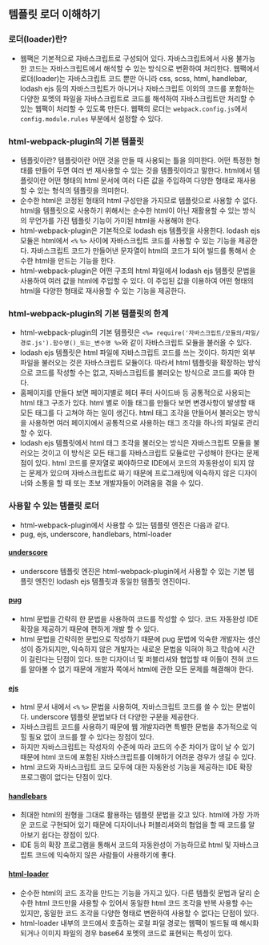 ## 템플릿 로더 이해하기

### 로더(loader)란?

-   웹팩은 기본적으로 자바스크립트로 구성되어 있다. 자바스크립트에서 사용 불가능한 코드는 자바스크립트에서 해석할 수 있는 방식으로 변환하여 처리한다. 웹팩에서 로더(loader)는 자바스크립트 코드 뿐만 아니라 css, scss, html, handlebar, lodash ejs 등의 자바스크립트가 아니거나 자바스크립트 이외의 코드를 포함하는 다양한 포멧의 파일을 자바스크립트로 코드를 해석하여 자바스크립트만 처리할 수 있는 웹팩이 처리할 수 있도록 만든다. 웹팩의 로더는 `webpack.config.js`에서 `config.module.rules` 부분에서 설정할 수 있다.

### html-webpack-plugin의 기본 템플릿

-   템플릿이란? 템플릿이란 어떤 것을 만들 때 사용되는 틀을 의미한다. 어떤 특정한 형태를 만들어 두면 여러 번 재사용할 수 있는 것을 템플릿이라고 말한다. html에서 템플릿이란 어떤 형태의 html 문서에 여러 다른 값을 주입하여 다양한 형태로 재사용할 수 있는 형식의 템플릿을 의미한다.
-   순수한 html은 코정된 형태의 html 구성만을 가지므로 템플릿으로 사용할 수 없다. html을 템플릿으로 사용하기 위해서는 순수한 html이 아닌 재활용할 수 있는 방식의 무언가를 가진 템플릿 기능이 가미된 html을 사용해야 한다.
-   html-webpack-plugin은 기본적으로 lodash ejs 템플릿을 사용한다. lodash ejs 모듈은 html에서 `<%` `%>` 사이에 자바스크립트 코드를 사용할 수 있는 기능을 제공한다. 자바스크립트 코드가 만들어낸 문자열이 html의 코드가 되어 빌드를 통해서 순수한 html을 만드는 기능을 한다.
-   html-webpack-plugin은 어떤 구조의 html 파일에서 lodash ejs 템플릿 문법을 사용하여 여러 값을 html에 주입할 수 있다. 이 주입된 값을 이용하여 어떤 형태의 html을 다양한 형태로 재사용할 수 있는 기능을 제공한다.

### html-webpack-plugin의 기본 템플릿의 한계

-   html-webpack-plugin의 기본 템플릿은 `<%= require('자바스크립트/모듈의/파일/경로.js').함수명()_또는_변수명 %>`와 같이 자바스크립트 모듈을 불러올 수 있다.
-   lodash ejs 템플릿은 html 파일에 자바스크립트 코드를 쓰는 것이다. 하지만 외부 파일을 불러오는 것은 자바스크립트 모듈이다. 따라서 html 템플릿을 확장하는 방식으로 코드를 작성할 수는 없고, 자바스크립트를 불러오는 방식으로 코드를 짜야 한다.
-   홈페이지를 만들다 보면 페이지별로 헤더 푸터 사이드바 등 공통적으로 사용되는 html 태그 구조가 있다. html 별로 이들 태그를 만들다 보면 변경사항이 발생할 때 모든 태그를 다 고쳐야 하는 일이 생긴다. html 태그 조각을 만들어서 불러오는 방식을 사용하면 여러 페이지에서 공통적으로 사용하는 태그 조각을 하나의 파일로 관리할 수 있다.
-   lodash ejs 템플릿에서 html 태그 조각을 불러오는 방식은 자바스크립트 모듈을 불러오는 것이고 이 방식은 모든 태그를 자바스크립트 모듈로만 구성해야 한다는 문제점이 있다. html 코드를 문자열로 짜야하므로 IDE에서 코드의 자동완성이 되지 않는 문제가 있으며 자바스크립트로 짜기 때문에 프로그래밍에 익숙하지 않은 디자이너와 소통을 할 때 또는 초보 개발자들이 어려움을 겪을 수 있다.

### 사용할 수 있는 템플릿 로더

-   html-webpack-plugin에서 사용할 수 있는 템플릿 엔진은 다음과 같다.
-   pug, ejs, underscore, handlebars, html-loader

#### [underscore](https://underscorejs.org/#template)

-   underscore 템플릿 엔진은 html-webpack-plugin에서 사용할 수 있는 기본 템플릿 엔진인 lodash ejs 템플릿과 동일한 템플릿 엔진이다.

#### [pug](https://pugjs.org/api/getting-started.html)

-   html 문법을 간략히 한 문법을 사용하여 코드를 작성할 수 있다. 코드 자동완성 IDE 확장을 제공하기 때문에 편하게 개발 할 수 있다.
-   html 문법을 간략히한 문법으로 작성하기 때문에 pug 문법에 익숙한 개발자는 생산성이 증가되지만, 익숙하지 않은 개발자는 새로운 문법을 익혀야 하고 학습에 시간이 걸린다는 단점이 있다. 또한 디자이너 및 퍼블리셔와 협업할 때 이들이 전혀 코드를 알아볼 수 없기 때문에 개발자 쪽에서 html에 관한 모든 문제를 해결해야 한다.

#### [ejs](https://ejs.co/)

-   html 문서 내에서 `<%` `%>` 문법을 사용하여, 자바스크립트 코드를 쓸 수 있는 문법이다. underscore 템플릿 문법보다 더 다양한 구문을 제공한다.
-   자바스크립트 코드를 사용하기 때문에 웹 개발자라면 특별한 문법을 추가적으로 익힐 필요 없이 코드를 짤 수 있다는 장점이 있다.
-   하지만 자바스크립트는 작성자의 수준에 따라 코드의 수준 차이가 많이 날 수 있기 때문에 html 코드에 포함된 자바스크립트를 이해하기 어려운 경우가 생길 수 있다.
-   html 코드와 자바스크립트 코드 모두에 대한 자동완성 기능을 제공하는 IDE 확장 프로그램이 없다는 단점이 있다.

#### [handlebars](https://handlebarsjs.com/)

-   최대한 html의 원형을 그대로 활용하는 템플릿 문법을 갖고 있다. html에 가장 가까운 코드로 구현되어 있기 때문에 디자이너나 퍼블리셔와의 협업을 할 때 코드를 알아보기 쉽다는 장점이 있다.
-   IDE 등의 확장 프로그램을 통해서 코드의 자동완성이 가능하므로 html 및 자바스크립트 코드에 익숙하지 않은 사람들이 사용하기에 좋다.

#### [html-loader](https://github.com/webpack-contrib/html-loader)

-   순수한 html의 코드 조각을 만드는 기능을 가지고 있다. 다른 템플릿 문법과 달리 순수한 html 코드만을 사용할 수 있어서 동일한 html 코드 조각을 반복 사용할 수는 있지만, 동일한 코드 조각을 다양한 형태로 변환하여 사용할 수 없다는 단점이 있다.
-   html-loader 내부의 코드에서 호출하는 로컬 파일 경로는 웹팩이 빌드될 때 해시화 되거나 이미지 파일의 경우 base64 포멧의 코드로 표현되는 특성이 있다.
